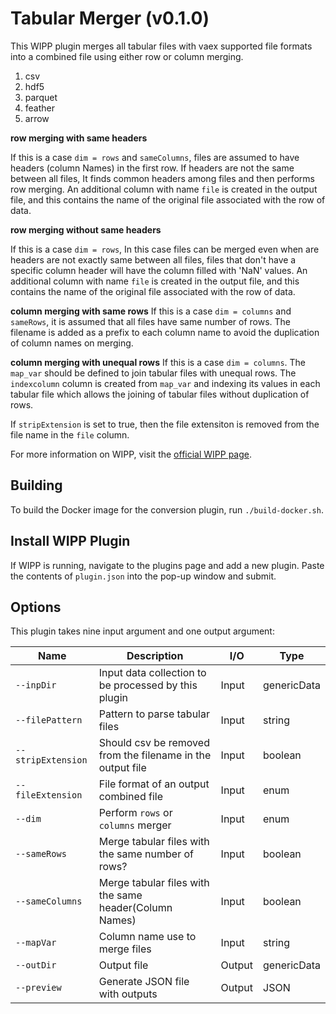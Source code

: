 # Tabular Merger (v0.1.0)

This WIPP plugin merges all tabular files with vaex supported file formats into a combined file using either row or column merging.

1. csv
2. hdf5
3. parquet
4. feather
5. arrow

**row merging with same headers**

If this is a case `dim = rows` and `sameColumns`, files are assumed to have headers (column Names) in the first row. If headers are not the same between all files, It finds common headers among files and then performs row merging. An additional column with name  `file` is created in the output file, and this contains the name of the original file associated with the row of data.

**row merging without same headers**

If this is a case `dim = rows`, In this case files can be merged even when are headers are not exactly same between all files, files that don't have a specific column header will have the column filled with 'NaN' values. An additional column with name  `file` is created in the output file, and this contains the name of the original file associated with the row of data.

**column merging with same rows**
If this is a case `dim = columns` and `sameRows`, it is assumed that all files have same number of rows. The filename is added as a prefix to each column name to avoid the duplication of column names on merging.

**column merging with unequal rows**
If this is a case `dim = columns`. The `map_var` should be defined to join tabular files with unequal rows. The `indexcolumn` column is created from `map_var` and indexing its values in each tabular file which allows the joining of tabular files without duplication of rows.

If `stripExtension` is set to true, then the file extensiton is removed from the file name in the `file` column.

For more information on WIPP, visit the [official WIPP page](https://isg.nist.gov/deepzoomweb/software/wipp).

## Building

To build the Docker image for the conversion plugin, run
`./build-docker.sh`.

## Install WIPP Plugin

If WIPP is running, navigate to the plugins page and add a new plugin. Paste the contents of `plugin.json` into the pop-up window and submit.

## Options

This plugin takes nine input argument and one output argument:

| Name               | Description                                                | I/O    | Type          |
|--------------------|------------------------------------------------------------|--------|---------------|
| `--inpDir`         | Input data collection to be processed by this plugin       | Input  | genericData   |
| `--filePattern`    | Pattern to parse tabular files                             | Input  | string        |
| `--stripExtension` | Should csv be removed from the filename in the output file | Input  | boolean       |
| `--fileExtension`  | File format of an output combined file                     | Input  | enum          |
| `--dim`            | Perform `rows` or `columns` merger                         | Input  | enum          |
| `--sameRows`       | Merge tabular files with the same number of rows?          | Input  | boolean       |
| `--sameColumns`    | Merge tabular files with the same header(Column Names)     | Input  | boolean       |
| `--mapVar`         | Column name use to merge files                             | Input  | string        |
| `--outDir`         | Output file                                                | Output | genericData   |
| `--preview`        | Generate JSON file with outputs                            | Output | JSON          |
